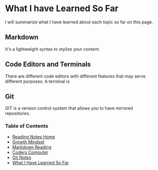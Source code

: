 # What I have Learned So Far
I will summarize what I have learned about each topic so far on this page.

## Markdown
It's a lightweight syntax to stylize your content.

## Code Editors and Terminals
There are different code editors with different features that may serve different purposes.  A terminal is 

## Git
GIT is a version control system that allows you to have mirrored repositories.

### Table of Contents
* [Reading Notes Home](README.md)
* [Growth Mindset](growth_mindset.md)
* [Markdown Reading](markdown.md)
* [Coders Computer](coders_computer.md)
* [Git Notes](git_notes.md)
* [What I Have Learned So Far](learned_so_far.md)
